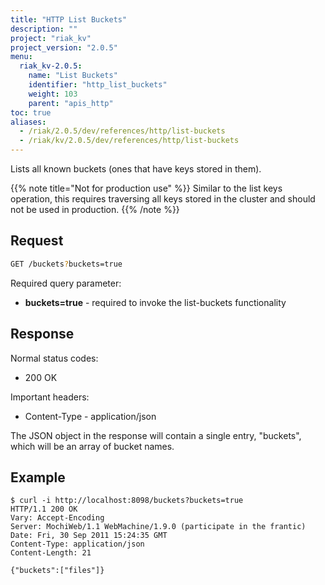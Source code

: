 ```yaml
---
title: "HTTP List Buckets"
description: ""
project: "riak_kv"
project_version: "2.0.5"
menu:
  riak_kv-2.0.5:
    name: "List Buckets"
    identifier: "http_list_buckets"
    weight: 103
    parent: "apis_http"
toc: true
aliases:
  - /riak/2.0.5/dev/references/http/list-buckets
  - /riak/kv/2.0.5/dev/references/http/list-buckets
---
```


Lists all known buckets (ones that have keys stored in them).

{{% note title="Not for production use" %}}
Similar to the list keys operation, this requires traversing all keys stored
in the cluster and should not be used in production.
{{% /note %}}

## Request

```bash
GET /buckets?buckets=true
```

Required query parameter:

* **buckets=true** - required to invoke the list-buckets functionality

## Response

Normal status codes:
* 200 OK

Important headers:
* Content-Type - application/json

The JSON object in the response will contain a single entry, "buckets", which
will be an array of bucket names.

## Example

```curl
$ curl -i http://localhost:8098/buckets?buckets=true
HTTP/1.1 200 OK
Vary: Accept-Encoding
Server: MochiWeb/1.1 WebMachine/1.9.0 (participate in the frantic)
Date: Fri, 30 Sep 2011 15:24:35 GMT
Content-Type: application/json
Content-Length: 21

{"buckets":["files"]}
```
